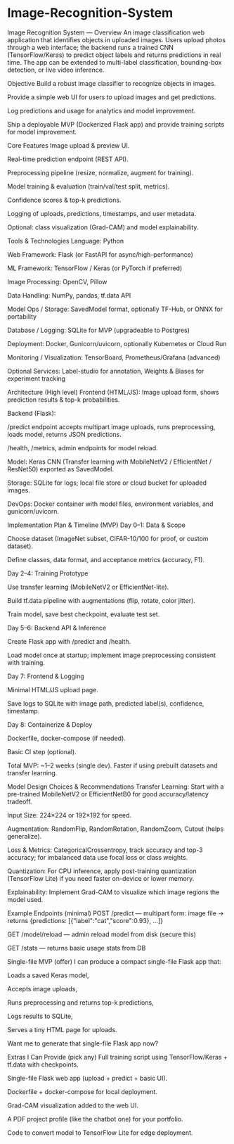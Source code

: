 # Image-Recognition-System

Image Recognition System — Overview
An image classification web application that identifies objects in uploaded images. Users upload photos through a web interface; the backend runs a trained CNN (TensorFlow/Keras) to predict object labels and returns predictions in real time. The app can be extended to multi-label classification, bounding-box detection, or live video inference.

Objective
Build a robust image classifier to recognize objects in images.

Provide a simple web UI for users to upload images and get predictions.

Log predictions and usage for analytics and model improvement.

Ship a deployable MVP (Dockerized Flask app) and provide training scripts for model improvement.

Core Features
Image upload & preview UI.

Real-time prediction endpoint (REST API).

Preprocessing pipeline (resize, normalize, augment for training).

Model training & evaluation (train/val/test split, metrics).

Confidence scores & top-k predictions.

Logging of uploads, predictions, timestamps, and user metadata.

Optional: class visualization (Grad-CAM) and model explainability.

Tools & Technologies
Language: Python

Web Framework: Flask (or FastAPI for async/high-performance)

ML Framework: TensorFlow / Keras (or PyTorch if preferred)

Image Processing: OpenCV, Pillow

Data Handling: NumPy, pandas, tf.data API

Model Ops / Storage: SavedModel format, optionally TF-Hub, or ONNX for portability

Database / Logging: SQLite for MVP (upgradeable to Postgres)

Deployment: Docker, Gunicorn/uvicorn, optionally Kubernetes or Cloud Run

Monitoring / Visualization: TensorBoard, Prometheus/Grafana (advanced)

Optional Services: Label-studio for annotation, Weights & Biases for experiment tracking

Architecture (High level)
Frontend (HTML/JS): Image upload form, shows prediction results & top-k probabilities.

Backend (Flask):

/predict endpoint accepts multipart image uploads, runs preprocessing, loads model, returns JSON predictions.

/health, /metrics, admin endpoints for model reload.

Model: Keras CNN (Transfer learning with MobileNetV2 / EfficientNet / ResNet50) exported as SavedModel.

Storage: SQLite for logs; local file store or cloud bucket for uploaded images.

DevOps: Docker container with model files, environment variables, and gunicorn/uvicorn.

Implementation Plan & Timeline (MVP)
Day 0–1: Data & Scope

Choose dataset (ImageNet subset, CIFAR-10/100 for proof, or custom dataset).

Define classes, data format, and acceptance metrics (accuracy, F1).

Day 2–4: Training Prototype

Use transfer learning (MobileNetV2 or EfficientNet-lite).

Build tf.data pipeline with augmentations (flip, rotate, color jitter).

Train model, save best checkpoint, evaluate test set.

Day 5–6: Backend API & Inference

Create Flask app with /predict and /health.

Load model once at startup; implement image preprocessing consistent with training.

Day 7: Frontend & Logging

Minimal HTML/JS upload page.

Save logs to SQLite with image path, predicted label(s), confidence, timestamp.

Day 8: Containerize & Deploy

Dockerfile, docker-compose (if needed).

Basic CI step (optional).

Total MVP: ~1–2 weeks (single dev). Faster if using prebuilt datasets and transfer learning.

Model Design Choices & Recommendations
Transfer Learning: Start with a pre-trained MobileNetV2 or EfficientNetB0 for good accuracy/latency tradeoff.

Input Size: 224×224 or 192×192 for speed.

Augmentation: RandomFlip, RandomRotation, RandomZoom, Cutout (helps generalize).

Loss & Metrics: CategoricalCrossentropy, track accuracy and top-3 accuracy; for imbalanced data use focal loss or class weights.

Quantization: For CPU inference, apply post-training quantization (TensorFlow Lite) if you need faster on-device or lower memory.

Explainability: Implement Grad-CAM to visualize which image regions the model used.

Example Endpoints (minimal)
POST /predict — multipart form: image file → returns {predictions: [{"label":"cat","score":0.93}, ...]}

GET /model/reload — admin reload model from disk (secure this)

GET /stats — returns basic usage stats from DB

Single-file MVP (offer)
I can produce a compact single-file Flask app that:

Loads a saved Keras model,

Accepts image uploads,

Runs preprocessing and returns top-k predictions,

Logs results to SQLite,

Serves a tiny HTML page for uploads.

Want me to generate that single-file Flask app now?

Extras I Can Provide (pick any)
Full training script using TensorFlow/Keras + tf.data with checkpoints.

Single-file Flask web app (upload + predict + basic UI).

Dockerfile + docker-compose for local deployment.

Grad-CAM visualization added to the web UI.

A PDF project profile (like the chatbot one) for your portfolio.

Code to convert model to TensorFlow Lite for edge deployment.


